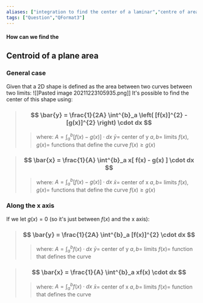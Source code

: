 ```yaml
---
aliases: ["integration to find the center of a laminar","centre of area of a graph","centroid of a curve","cetnre of a curve","centroid"]
tags: ["Question","QFormat3"]
---
```


#### How can we find the
## Centroid of a plane area
### General case
Given that a 2D shape is defined as the area between two curves between two limits:
![[Pasted image 20211223105935.png]]
It's possible to find the center of this shape using:
> ### $$ \bar{y} = \frac{1}{2A} \int^{b}_a \left( [f(x)]^{2} - [g(x)]^{2} \right)  \cdot dx $$ 
>> where:
>> $A= \int^{b}_a [f(x)-g(x)]\cdot dx$ 
>> $\bar{y} =$ center of y
>> $a,b=$ limits
>> $f(x),g(x)=$  functions that define the curve
>> $f(x) \geq g(x)$

> ### $$ \bar{x} = \frac{1}{A} \int^{b}_a x[ f(x) - g(x) ] \cdot dx $$
>> where:
>> $A= \int^{b}_a [f(x)-g(x)]\cdot dx$ 
>> $\bar{x} =$ center of x
>> $a,b=$ limits
>> $f(x),g(x)=$  functions that define the curve
>> $f(x) \geq g(x)$

### Along the x axis
If we let $g(x)=0$ (so it's just between $f(x)$ and the x axis):

> ### $$ \bar{y} = \frac{1}{2A} \int^{b}_a  [f(x)]^{2}  \cdot dx $$ 
>> where:
>> $A= \int^{b}_a f(x)\cdot dx$ 
>> $\bar{y} =$ center of y
>> $a,b=$ limits
>> $f(x)=$  function that defines the curve


> ### $$ \bar{x} = \frac{1}{A} \int^{b}_a xf(x) \cdot dx $$
>> where:
>> $A= \int^{b}_a f(x)\cdot dx$ 
>> $\bar{x} =$ center of x
>> $a,b=$ limits
>> $f(x)=$  function that defines the curve